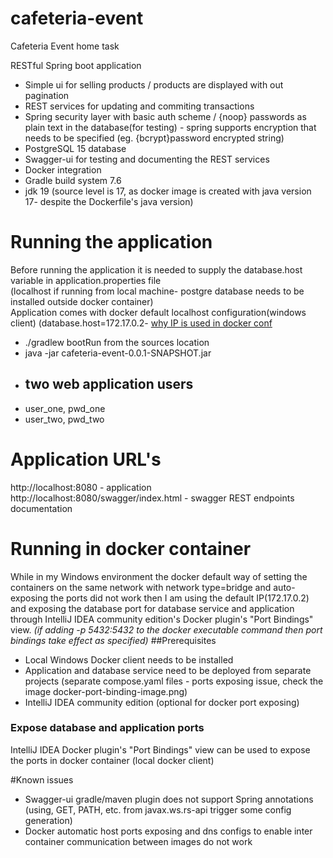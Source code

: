 # cafeteria-event
Cafeteria Event home task<br/>

RESTful Spring boot application<br/>
- Simple ui for selling products / products are displayed with out pagination<br/>
- REST services for updating and commiting transactions<br/>
- Spring security layer with basic auth scheme / {noop} passwords as plain text in the database(for testing) - 
spring supports encryption that needs to be specified (eg. {bcrypt}password encrypted string)
- PostgreSQL 15 database<br/>
- Swagger-ui for testing and documenting the REST services<br/>
- Docker integration
- Gradle build system 7.6
- jdk 19 (source level is 17, as docker image is created with java version 17- despite the Dockerfile's java version)

# Running the application<br/>
Before running the application it is needed to supply the database.host variable in application.properties file <br/>
(localhost if running from local machine- postgre database needs to be installed outside docker container) <br/>
Application comes with docker default localhost configuration(windows client) (database.host=172.17.0.2-  [why IP is used in docker conf](#Running-in-docker-container)<br/>
- ./gradlew bootRun from the sources location<br/>
- java -jar cafeteria-event-0.0.1-SNAPSHOT.jar<br/>
- ## two web application users
- user_one, pwd_one
- user_two, pwd_two
# Application URL's <br/>
http://localhost:8080 - application<br/>
http://localhost:8080/swagger/index.html - swagger REST endpoints documentation<br/>

# Running in docker container
While in my Windows environment the docker default way of setting the containers on the same network with network type=bridge and auto-exposing
the ports did not work then I am using the default IP(172.17.0.2) and exposing the database port for database service and application 
through IntelliJ IDEA community edition's Docker plugin's "Port Bindings" view.
*(if adding -p 5432:5432 to the docker executable command then port bindings take effect as specified)*
##Prerequisites
- Local Windows Docker client needs to be installed
- Application and database service need to be deployed from separate projects (separate compose.yaml files - ports exposing issue, check the image docker-port-binding-image.png)
- IntelliJ IDEA community edition (optional for docker port exposing)
### Expose database and application ports
IntelliJ IDEA Docker plugin's "Port Bindings" view can be used to expose the ports in docker container (local docker client)

#Known issues
- Swagger-ui gradle/maven plugin does not support Spring annotations (using, GET, PATH, etc. from javax.ws.rs-api trigger some config generation)
- Docker automatic host ports exposing and dns configs to enable inter container communication between images do not work

